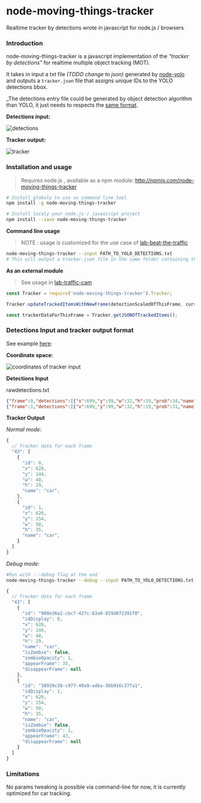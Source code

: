 # node-moving-things-tracker

Realtime tracker by detections wrote in javascript for node.js / browsers

### Introduction

node-moving-things-tracker is a javascript implementation of the _"tracker by detections"_ for realtime multiple object tracking (MOT).

It takes in input a txt file _(TODO change to json)_ generated by [node-yolo](https://github.com/moovel/node-yolo) and outputs a `tracker.json` file that assigns unique IDs to the YOLO detections bbox.

_The detections entry file could be generated by object detection algorithm than YOLO, it just needs to respects the [same format](https://github.com/tdurand/node-moving-things-tracker#detections-input-and-tracker-output-format).


**Detections input:**

![detections](https://user-images.githubusercontent.com/533590/33817459-030e3822-de40-11e7-979d-0c8071ea2a94.gif)

**Tracker output:**

![tracker](https://user-images.githubusercontent.com/533590/33817550-6913047c-de40-11e7-8552-f284c738f1c0.gif)


### Installation and usage

> Requires node.js , available as a npm module: http://npmjs.com/node-moving-things-tracker

```bash
# Install globaly to use as command line tool
npm install -g node-moving-things-tracker 

# Install localy your node.js / javascript project
npm install --save node-moving-things-tracker 
```

**Command line usage**

> NOTE : usage is customized for the use case of [lab-beat-the-traffic](https://github.com/moovel/lab-beat-the-traffic) 

```bash
node-moving-things-tracker --input PATH_TO_YOLO_DETECTIONS.txt
# This will output a tracker.json file in the same folder containing the tracker data
```

**As an external module**

> See usage in [lab-traffic-cam](https://github.com/moovel/lab-traffic-cam/blob/master/server/counter/Counter.js#L57)

```javascript
const Tracker = require('node-moving-things-tracker').Tracker;

Tracker.updateTrackedItemsWithNewFrame(detectionScaledOfThisFrame, currentFrame);

const trackerDataForThisFrame = Tracker.getJSONOfTrackedItems();
```

### Detections Input and tracker output format

See example [here](https://github.com/tdurand/node-moving-things-tracker/tree/master/example): 

**Coordinate space:**

![coordinates of tracker input](https://user-images.githubusercontent.com/533590/35881673-60f4e8f8-0b60-11e8-837c-b2b8ec3bff67.jpg)

**Detections Input**

rawdetections.txt

```json
{"frame":0,"detections":[{"x":699,"y":99,"w":32,"h":19,"prob":34,"name":"car"},{"x":285,"y":170,"w":40,"h":32,"prob":26,"name":"car"},{"x":259,"y":178,"w":75,"h":46,"prob":42,"name":"car"},{"x":39,"y":222,"w":91,"h":52,"prob":61,"name":"car"},{"x":148,"y":199,"w":123,"h":55,"prob":53,"name":"car"}]}
{"frame":1,"detections":[{"x":699,"y":99,"w":32,"h":19,"prob":31,"name":"car"},{"x":694,"y":116,"w":34,"h":23,"prob":25,"name":"car"},{"x":285,"y":170,"w":40,"h":32,"prob":27,"name":"car"},{"x":259,"y":178,"w":75,"h":46,"prob":42,"name":"car"},{"x":39,"y":222,"w":91,"h":52,"prob":61,"name":"car"},{"x":148,"y":199,"w":123,"h":55,"prob":52,"name":"car"}]}
```

**Tracker Output**

_Normal mode:_

```javascript
{
  // Tracker data for each frame
  "43": [
    {      
      "id": 0,
      "x": 628,
      "y": 144,
      "w": 48,
      "h": 29,
      "name": "car",
    },
    {
      "id": 1,
      "x": 620,
      "y": 154,
      "w": 50,
      "h": 35,
      "name": "car",
    }
  ]
}
```

_Debug mode:_

```bash
#Run with ---debug flag at the end
node-moving-things-tracker --debug --input PATH_TO_YOLO_DETECTIONS.txt
```

```javascript
{
  // Tracker data for each frame
  "43": [
    {
      "id": "900e36a2-cbc7-427c-83a9-819d072391f0",
      "idDisplay": 0,
      "x": 628,
      "y": 144,
      "w": 48,
      "h": 29,
      "name": "car",
      "isZombie": false,
      "zombieOpacity": 1,
      "appearFrame": 35,
      "disappearFrame": null
    },
    {
      "id": "38939c38-c977-40a9-ad6a-3bb916c37fa1",
      "idDisplay": 1,
      "x": 620,
      "y": 154,
      "w": 50,
      "h": 35,
      "name": "car",
      "isZombie": false,
      "zombieOpacity": 1,
      "appearFrame": 43,
      "disappearFrame": null
    }
  ]
}
```

### Limitations

No params tweaking is possible via command-line for now, it is currently optimized for car tracking.

